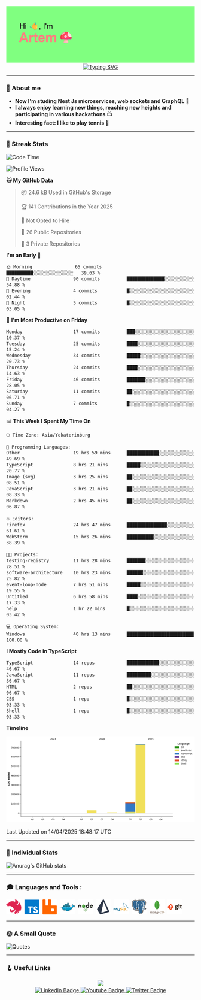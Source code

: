 <div id="header" align="center">
  <img src="https://github.com/CurlyBattery/CurlyBattery/blob/master/header.png?raw=true" alt="альтернативный текст">
  <a href="https://git.io/typing-svg"><img src="https://readme-typing-svg.demolab.com?font=Fira+Code&pause=1000&color=2BF777&width=435&lines=I've+been+doing+backend+programming+;on+Nest+JS+for+13+months+now" alt="Typing SVG" /></a>
</div>

---

### :otter: About me 
- __Now I'm studing Nest Js microservices, web sockets and GraphQL__ 🧩
- __I always enjoy learning new things, reaching new heights and participating in various hackathons__ 📺
- __Interesting fact: I like to play tennis__ 🏓

---

### :monorail: Streak Stats 

<!--START_SECTION:waka-->
![Code Time](http://img.shields.io/badge/Code%20Time-654%20hrs%2054%20mins-blue)

![Profile Views](http://img.shields.io/badge/Profile%20Views-1-blue)

**🐱 My GitHub Data** 

> 📦 24.6 kB Used in GitHub's Storage 
 > 
> 🏆 141 Contributions in the Year 2025
 > 
> 🚫 Not Opted to Hire
 > 
> 📜 26 Public Repositories 
 > 
> 🔑 3 Private Repositories 
 > 
**I'm an Early 🐤** 

```text
🌞 Morning                65 commits          ██████████░░░░░░░░░░░░░░░   39.63 % 
🌆 Daytime                90 commits          ██████████████░░░░░░░░░░░   54.88 % 
🌃 Evening                4 commits           █░░░░░░░░░░░░░░░░░░░░░░░░   02.44 % 
🌙 Night                  5 commits           █░░░░░░░░░░░░░░░░░░░░░░░░   03.05 % 
```
📅 **I'm Most Productive on Friday** 

```text
Monday                   17 commits          ███░░░░░░░░░░░░░░░░░░░░░░   10.37 % 
Tuesday                  25 commits          ████░░░░░░░░░░░░░░░░░░░░░   15.24 % 
Wednesday                34 commits          █████░░░░░░░░░░░░░░░░░░░░   20.73 % 
Thursday                 24 commits          ████░░░░░░░░░░░░░░░░░░░░░   14.63 % 
Friday                   46 commits          ███████░░░░░░░░░░░░░░░░░░   28.05 % 
Saturday                 11 commits          ██░░░░░░░░░░░░░░░░░░░░░░░   06.71 % 
Sunday                   7 commits           █░░░░░░░░░░░░░░░░░░░░░░░░   04.27 % 
```


📊 **This Week I Spent My Time On** 

```text
🕑︎ Time Zone: Asia/Yekaterinburg

💬 Programming Languages: 
Other                    19 hrs 59 mins      ████████████░░░░░░░░░░░░░   49.69 % 
TypeScript               8 hrs 21 mins       █████░░░░░░░░░░░░░░░░░░░░   20.77 % 
Image (svg)              3 hrs 25 mins       ██░░░░░░░░░░░░░░░░░░░░░░░   08.51 % 
JavaScript               3 hrs 21 mins       ██░░░░░░░░░░░░░░░░░░░░░░░   08.33 % 
Markdown                 2 hrs 45 mins       ██░░░░░░░░░░░░░░░░░░░░░░░   06.87 % 

🔥 Editors: 
Firefox                  24 hrs 47 mins      ███████████████░░░░░░░░░░   61.61 % 
WebStorm                 15 hrs 26 mins      ██████████░░░░░░░░░░░░░░░   38.39 % 

🐱‍💻 Projects: 
testing-registry         11 hrs 28 mins      ███████░░░░░░░░░░░░░░░░░░   28.51 % 
software-architecture    10 hrs 23 mins      ██████░░░░░░░░░░░░░░░░░░░   25.82 % 
event-loop-node          7 hrs 51 mins       █████░░░░░░░░░░░░░░░░░░░░   19.55 % 
Untitled                 6 hrs 58 mins       ████░░░░░░░░░░░░░░░░░░░░░   17.33 % 
help                     1 hr 22 mins        █░░░░░░░░░░░░░░░░░░░░░░░░   03.42 % 

💻 Operating System: 
Windows                  40 hrs 13 mins      █████████████████████████   100.00 % 
```

**I Mostly Code in TypeScript** 

```text
TypeScript               14 repos            ████████████░░░░░░░░░░░░░   46.67 % 
JavaScript               11 repos            █████████░░░░░░░░░░░░░░░░   36.67 % 
HTML                     2 repos             ██░░░░░░░░░░░░░░░░░░░░░░░   06.67 % 
CSS                      1 repo              █░░░░░░░░░░░░░░░░░░░░░░░░   03.33 % 
Shell                    1 repo              █░░░░░░░░░░░░░░░░░░░░░░░░   03.33 % 
```



**Timeline**

![Lines of Code chart](https://raw.githubusercontent.com/CurlyBattery/CurlyBattery/master/assets/bar_graph.png)


 Last Updated on 14/04/2025 18:48:17 UTC
<!--END_SECTION:waka-->

---

### :slot_machine: Individual Stats 
![Anurag's GitHub stats](https://github-readme-stats.vercel.app/api?username=CurlyBattery&hide=contribs,prs&theme=dracula)

---

### :mortar_board: Languages and Tools :
<div>
  <img src="https://github.com/devicons/devicon/blob/master/icons/nestjs/nestjs-original.svg" title="Nest" alt="Nest" width="40" height="40"/>&nbsp;
  <img src="https://github.com/devicons/devicon/blob/master/icons/typescript/typescript-plain.svg" title="TypeScript" alt="TypeScript" width="40" height="40"/>&nbsp;
  <img src="https://github.com/devicons/devicon/blob/master/icons/rabbitmq/rabbitmq-original.svg" title="Rabbit" alt="RabbitMQ" width="40" height="40"/>&nbsp;
  <img src="https://github.com/devicons/devicon/blob/master/icons/docker/docker-original.svg" title="Docker" alt="Docker" width="40" height="40"/>&nbsp;
  <img src="https://github.com/devicons/devicon/blob/master/icons/nodejs/nodejs-original-wordmark.svg" title="NodeJS" alt="NodeJS" width="40" height="40"/>&nbsp;
  <img src="https://github.com/devicons/devicon/blob/master/icons/prisma/prisma-original.svg" title="Prisma"  alt="Prisma" width="40" height="40"/>&nbsp;
  <img src="https://github.com/devicons/devicon/blob/master/icons/mysql/mysql-original-wordmark.svg" title="MySQL"  alt="MySQL" width="40" height="40"/>&nbsp;
  <img src="https://github.com/devicons/devicon/blob/master/icons/postgresql/postgresql-original.svg" title="PostgreSQL"  alt="PostgreSQL" width="40" height="40"/>&nbsp;
  <img src="https://github.com/devicons/devicon/blob/master/icons/mongodb/mongodb-original-wordmark.svg" title="MongoDB" alt="MongoDB" width="40" height="40"/>&nbsp;
  <img src="https://github.com/devicons/devicon/blob/master/icons/git/git-original-wordmark.svg" title="Git" **alt="Git" width="40" height="40"/>
</div>

---

### :sun_with_face: A Small Quote
![Quotes](https://quotes-github-readme.vercel.app/api?type=horizontal&theme=dark)

---

### :hook: Useful Links 
<div align="center">
  <img src="https://media2.giphy.com/media/v1.Y2lkPTc5MGI3NjExdG1qb3M0MHpyZmczeDJoZzR4Z2lvcXBydDhpejNpb3Zoc2NoM2lnaCZlcD12MV9pbnRlcm5hbF9naWZfYnlfaWQmY3Q9Zw/FXynzLoP14IHsnfGmO/giphy.gif" height="300">
  
  <div id="badges">
  <a href="your-linkedin-URL">
    <img src="https://img.shields.io/badge/LinkedIn-blue?style=for-the-badge&logo=linkedin&logoColor=white" alt="LinkedIn Badge"/>
  </a>
  <a href="your-youtube-URL">
    <img src="https://img.shields.io/badge/YouTube-red?style=for-the-badge&logo=youtube&logoColor=white" alt="Youtube Badge"/>
  </a>
  <a href="your-twitter-URL">
    <img src="https://img.shields.io/badge/Twitter-blue?style=for-the-badge&logo=twitter&logoColor=white" alt="Twitter Badge"/>
  </a>
